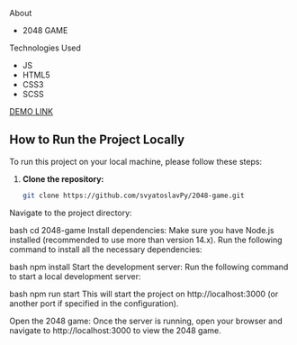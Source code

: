 
About 

* 2048 GAME

Technologies Used

* JS
* HTML5
* CSS3 
* SCSS

[DEMO LINK](https://svyatoslavPy.github.io/2048-game/)

## How to Run the Project Locally

To run this project on your local machine, please follow these steps:

1. **Clone the repository:**
   ```bash
   git clone https://github.com/svyatoslavPy/2048-game.git
Navigate to the project directory:

bash
cd 2048-game
Install dependencies: Make sure you have Node.js installed (recommended to use more than version 14.x). Run the following command to install all the necessary dependencies:

bash
npm install
Start the development server: Run the following command to start a local development server:

bash
npm run start
This will start the project on http://localhost:3000 (or another port if specified in the configuration).

Open the 2048 game: Once the server is running, open your browser and navigate to http://localhost:3000 to view the 2048 game.
